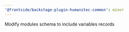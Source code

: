 ```yaml
---
'@frontside/backstage-plugin-humanitec-common': minor
---
```


Modify modules schema to include variables records
